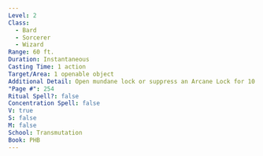 ```yaml
---
Level: 2
Class:
  - Bard
  - Sorcerer
  - Wizard
Range: 60 ft.
Duration: Instantaneous
Casting Time: 1 action
Target/Area: 1 openable object
Additional Detail: Open mundane lock or suppress an Arcane Lock for 10 minutes. Loud knock.
"Page #": 254
Ritual Spell?: false
Concentration Spell: false
V: true
S: false
M: false
School: Transmutation
Book: PHB
---
```

